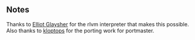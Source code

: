 ## Notes

Thanks to [Elliot Glaysher](https://github.com/eglaysher/rlvm.git) for the rlvm interpreter that makes this possible.  Also thanks to [kloptops](https://github.com/kloptops/rlvm) for the porting work for portmaster.

